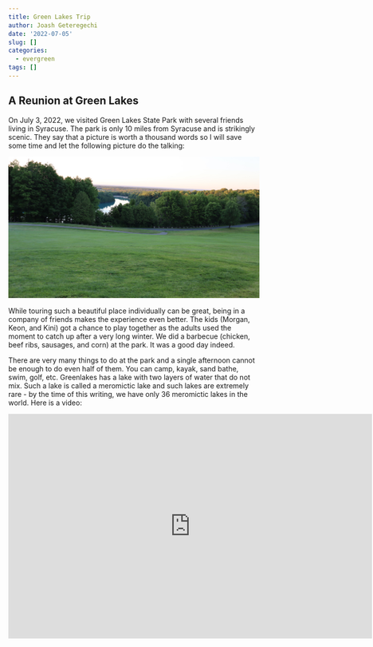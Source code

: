 ```yaml
---
title: Green Lakes Trip
author: Joash Geteregechi
date: '2022-07-05'
slug: []
categories:
  - evergreen
tags: []
---
```


## A Reunion at Green Lakes

On July 3, 2022, we visited Green Lakes State Park with several friends living in Syracuse. The park is only 10 miles from Syracuse and is strikingly scenic. They say that a picture is worth a thousand words so I will save some time and let the following picture do the talking:

![](revoir1.jpg)

While touring such a beautiful place individually can be great, being in a company of friends makes the experience even better. The kids (Morgan, Keon, and Kini) got a chance to play together as the adults used the moment to catch up after a very long winter. We did a barbecue (chicken, beef ribs, sausages, and corn) at the park. It was a good day indeed.

There are very many things to do at the park and a single afternoon cannot be enough to do even half of them. You can camp, kayak, sand bathe, swim, golf, etc. Greenlakes has a lake with two layers of water that do not mix. Such a lake is called a meromictic lake and such lakes are extremely rare - by the time of this writing, we have only 36 meromictic lakes in the world. Here is a video:

<iframe width="730" height="450" src="https://www.youtube.com/embed/tqL-euU4fyA" title="Invisible kayaks at Green Lakes? See what they look like" frameborder="0" allow="accelerometer; autoplay; clipboard-write; encrypted-media; gyroscope; picture-in-picture" allowfullscreen>

</iframe>
